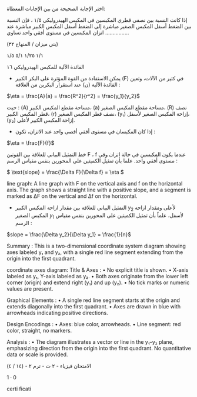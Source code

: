 اختر الإجابة الصحيحة من بين الإجابات المعطاة:

إذا كانت النسبة بين نصفي قطري المكبسين في المكبس الهيدروليكي ١/٥ ، فإن النسبة بين الضغط أسفل المكبس الصغير مباشرة إلى الضغط أسفل المكبس الكبير مباشرة عند اتزان المكبسين في مستوى أفقي واحد تساوي ................

(بني ميزان / المنهاج ٣٢)

١/١        ١/٢٥        ٥/١        ١/٥ <!-- text, from page 0 (l=0.077,t=0.071,r=0.933,b=0.259), with ID 7eef2dc1-63df-4285-8019-218beaf3104a -->

الفائدة الآلية للمكبس الهيدروليكي ١٦ <!-- text, from page 0 (l=0.560,t=0.276,r=0.933,b=0.311), with ID 85bd09c8-02e3-44ba-8b94-9b713c4d4599 -->

* يمكن الاستفادة من القوة المؤثرة على البكر الكبير (F) في كثير من الآلات، وتعين الفائدة الآلية (ن) عند استقرار البكرين من العلاقة : <!-- text, from page 0 (l=0.077,t=0.318,r=0.934,b=0.374), with ID 4eb78c20-7b9f-4bc1-8339-682a435102fc -->

$\eta = \frac{A}{a} = \frac{R^2}{r^2} = \frac{y_1}{y_2}$ <!-- text, from page 0 (l=0.078,t=0.360,r=0.269,b=0.418), with ID c2b84552-9a24-4ea1-9270-fe0504494106 -->

حيث :
(A) مساحة مقطع المكبس الكبير، (a) مساحة مقطع المكبس الصغير، (R) نصف قطر المكبس الكبير، (r) نصف قطر المكبس الصغير، (y₁) إزاحة المكبس الصغير لأسفل، (y₂) إزاحة المكبس الكبير لأعلى. <!-- text, from page 0 (l=0.143,t=0.428,r=0.920,b=0.515), with ID 564cfd34-54c5-4a44-8e18-378e0f73837d -->

* إذا كان المكبسان في مستوى أفقي أقصى واحد عند الاتزان، تكون : <!-- text, from page 0 (l=0.472,t=0.532,r=0.933,b=0.559), with ID b74f4ac9-756e-47c8-a629-d611209b48e6 -->

$\eta = \frac{F}{f}$ <!-- text, from page 0 (l=0.076,t=0.562,r=0.192,b=0.610), with ID 43bd8a90-bdb7-40c5-a20f-dda3099bb96e -->

خط التمثيل البياني للعلاقة بين القوتين F ، f عندما يكون المكبسين في حالة اتزان
وفي مستوى أفقي واحد. علما بأن تمثيل الكميتين على المحورين بنفس مقياس
الرسم :

$ \text{slope} = \frac{\Delta F}{\Delta f} = \eta $

line graph: A line graph with F on the vertical axis and f on the horizontal axis. The graph shows a straight line with a positive slope, and a segment is marked as ΔF on the vertical and Δf on the horizontal. <!-- text, from page 0 (l=0.088,t=0.636,r=0.909,b=0.767), with ID cf6b66a8-15b1-4100-a2eb-8433563ed673 -->

* التمثيل البياني للعلاقة بين مقدار ازاحة المكبس الكبير $y_2$ لأعلى ومقدار ازاحة المكبس الصغير $y_1$ لأسفل، علماً بأن تمثيل الكميتين على المحورين بنفس مقياس الرسم :

$slope = \frac{\Delta y_2}{\Delta y_1} = \frac{1}{n}$ <!-- text, from page 0 (l=0.287,t=0.773,r=0.916,b=0.878), with ID 9f4cbf44-cfb7-4fb3-a07c-32647e9438dd -->

Summary : This is a two-dimensional coordinate system diagram showing axes labeled y₁ and y₂, with a single red line segment extending from the origin into the first quadrant.

coordinate axes diagram:
Title & Axes :
  • No explicit title is shown.
  • X-axis labeled as y₁, Y-axis labeled as y₂.
  • Both axes originate from the lower left corner (origin) and extend right (y₁) and up (y₂).
  • No tick marks or numeric values are present.

Graphical Elements :
  • A single red line segment starts at the origin and extends diagonally into the first quadrant.
  • Axes are drawn in blue with arrowheads indicating positive directions.

Design Encodings :
  • Axes: blue color, arrowheads.
  • Line segment: red color, straight, no markers.

Analysis :
  • The diagram illustrates a vector or line in the y₁–y₂ plane, emphasizing direction from the origin into the first quadrant. No quantitative data or scale is provided. <!-- figure, from page 0 (l=0.073,t=0.771,r=0.273,b=0.908), with ID 80133d13-d90c-4335-b03e-d6b82dedeca4 -->

الامتحان فيزياء - ٢ ث - ترم ٢ - (١٤ / ٤) <!-- marginalia, from page 0 (l=0.139,t=0.938,r=0.413,b=0.959), with ID 22ea93e1-8957-4681-ad1c-290db6c91c2d -->

$1 \cdot 0$ <!-- marginalia, from page 0 (l=0.087,t=0.940,r=0.120,b=0.955), with ID 0b29ece4-e5b8-4aa4-8541-90c2e9d895dc -->

certi
ficati <!-- marginalia, from page 0 (l=0.043,t=0.041,r=0.072,b=0.120), with ID fed8f463-3b37-4255-8a7d-b65f11ac28be -->